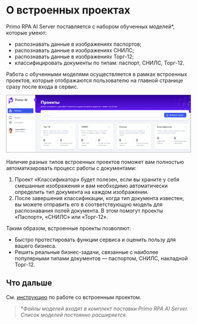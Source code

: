 # О встроенных проектах

Primo RPA AI Server поставляется с набором обученных моделей\*, которые умеют:
* распознавать данные в изображениях паспортов;
* распознавать данные в изображениях СНИЛС;
* распознавать данные в изображениях Торг-12;
* классифицировать документы по типам: паспорт, СНИЛС, Торг-12.

Работа с обученными моделями осуществляется в рамках встроенных проектов, которые отображаются пользователю на главной странице сразу после входа в сервис.

![](<../../../.gitbook/assets1/primo-ai/embedded-projects.png>)

Наличие разных типов встроенных проектов поможет вам полностью автоматизировать процесс работы с документами:
1. Проект «Классификатор» будет полезен, если вы храните у себя смешанные изображения и вам необходимо автоматически определить тип документа на каждом изображении.
1. После завершения классификации, когда тип документа известен, вы можете отправить его в соответствующую модель для распознавания полей документа. В этом помогут проекты «Паспорт», «СНИЛС» или «Торг-12».

Таким образом, встроенные проекты позволяют:
* Быстро протестировать функции сервиса и оценить пользу для вашего бизнеса.
* Решить реальные бизнес-задачи, связанные с наиболее популярными типами документов — паспортом, СНИЛС, накладной Торг-12.



## Что дальше

См. [инструкцию](https://github.com/PrimoRPA/Docs.Rus/blob/1299-%D0%BD%D0%B0%D0%BF%D0%B8%D1%81%D0%B0%D1%82%D1%8C-%D0%B4%D0%BE%D0%BA%D1%83%D0%BC%D0%B5%D0%BD%D1%82-%D0%BF%D0%BE-primoai/primo-ai/user/quick-start/project.md) по работе со встроенным проектом.


> \**Файлы моделей входят в комплект поставки Primo RPA AI Server. Список моделей постоянно расширяется.*
